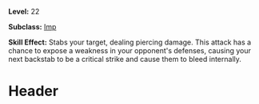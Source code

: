 <!-- TITLE: Skill: Knife Dig-->
<!-- SUBTITLE:  -->

**Level:** 22

**Subclass:** [Imp](imp)

**Skill Effect:** Stabs your target, dealing piercing damage.  This attack has a chance to expose a weakness in your opponent's defenses, causing your next backstab to be a critical strike and cause them to bleed internally.

# Header